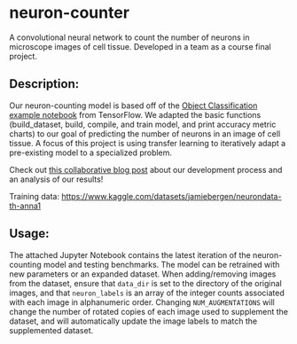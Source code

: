 # neuron-counter
A convolutional neural network to count the number of neurons in microscope images of cell tissue. Developed in a team as a course final project.

## Description:
Our neuron-counting model is based off of the [Object Classification example notebook](https://www.tensorflow.org/hub/tutorials/object_detection) from TensorFlow. We adapted the basic functions (build_dataset, build, compile, and train model, and print accuracy metric charts) to our goal of predicting the number of neurons in an image of cell tissue. A focus of this project is using transfer learning to iteratively adapt a pre-existing model to a specialized problem.

Check out [this collaborative blog post](https://medium.com/@jgb2162/neuron-counting-neural-network-c2340391d756) about our development process and an analysis of our results!

Training data: https://www.kaggle.com/datasets/jamiebergen/neurondata-th-anna1


## Usage:
The attached Jupyter Notebook contains the latest iteration of the neuron-counting model and testing benchmarks. The model can be retrained with new parameters or an expanded dataset. When adding/removing images from the dataset, ensure that `data_dir` is set to the directory of the original images, and that `neuron_labels` is an array of the integer counts associated with each image in alphanumeric order. Changing `NUM_AUGMENTATIONS` will change the number of rotated copies of each image used to supplement the dataset, and will automatically update the image labels to match the supplemented dataset.
